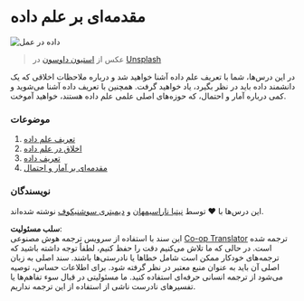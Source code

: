 <!--
CO_OP_TRANSLATOR_METADATA:
{
  "original_hash": "696a8474a01054281704cbfb09148949",
  "translation_date": "2025-08-23T23:44:34+00:00",
  "source_file": "1-Introduction/README.md",
  "language_code": "fa"
}
-->
# مقدمه‌ای بر علم داده

![داده در عمل](../../../1-Introduction/images/data.jpg)  
> عکس از <a href="https://unsplash.com/@dawson2406?utm_source=unsplash&utm_medium=referral&utm_content=creditCopyText">استیون داوسون</a> در <a href="https://unsplash.com/s/photos/data?utm_source=unsplash&utm_medium=referral&utm_content=creditCopyText">Unsplash</a>  

در این درس‌ها، شما با تعریف علم داده آشنا خواهید شد و درباره ملاحظات اخلاقی که یک دانشمند داده باید در نظر بگیرد، یاد خواهید گرفت. همچنین با تعریف داده آشنا می‌شوید و کمی درباره آمار و احتمال، که حوزه‌های اصلی علمی علم داده هستند، خواهید آموخت.

### موضوعات

1. [تعریف علم داده](01-defining-data-science/README.md)  
2. [اخلاق در علم داده](02-ethics/README.md)  
3. [تعریف داده](03-defining-data/README.md)  
4. [مقدمه‌ای بر آمار و احتمال](04-stats-and-probability/README.md)  

### نویسندگان

این درس‌ها با ❤️ توسط [نیتیا ناراسیمهان](https://twitter.com/nitya) و [دیمیتری سوشنیکوف](https://twitter.com/shwars) نوشته شده‌اند.  

**سلب مسئولیت**:  
این سند با استفاده از سرویس ترجمه هوش مصنوعی [Co-op Translator](https://github.com/Azure/co-op-translator) ترجمه شده است. در حالی که ما تلاش می‌کنیم دقت را حفظ کنیم، لطفاً توجه داشته باشید که ترجمه‌های خودکار ممکن است شامل خطاها یا نادرستی‌ها باشند. سند اصلی به زبان اصلی آن باید به عنوان منبع معتبر در نظر گرفته شود. برای اطلاعات حساس، توصیه می‌شود از ترجمه انسانی حرفه‌ای استفاده کنید. ما مسئولیتی در قبال سوء تفاهم‌ها یا تفسیرهای نادرست ناشی از استفاده از این ترجمه نداریم.